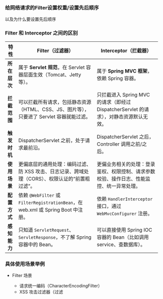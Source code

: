 





### 给网络请求的Filter设置权重/设置先后顺序
以及为什么要设置先后顺序



### Filter 和 Interceptor 之间的区别

| 特性       | Filter（过滤器）                                                             | Interceptor（拦截器）                                           |
| -------- | ----------------------------------------------------------------------- | ---------------------------------------------------------- |
| **所在层次** | 属于 **Servlet 规范**，在 Servlet 容器层面生效（Tomcat、Jetty 等）。                     | 属于 **Spring MVC 框架**，依赖 Spring 容器。                         |
| **拦截范围** | 可以拦截所有请求，包括静态资源（HTML、CSS、JS、图片等），只要进了 Servlet 容器就能过滤。                   | 只拦截进入 Spring MVC 的请求（即经过 DispatcherServlet 的请求），对静态资源默认无效。 |
| **触发时机** | DispatcherServlet 之前，处于请求最前沿。                                           | DispatcherServlet 之后，Controller 调用之前/之后。                   |
| **使用场景** | 更偏底层的通用处理：编码过滤、防 XSS 攻击、日志记录、跨域处理（CORS）、权限认证的“前置粗过滤”。                   | 更偏业务相关的处理：登录鉴权、权限控制、请求参数校验、操作日志、性能监控、统一异常处理。               |
| **配置方式** | 依赖 `@WebFilter` 或 `FilterRegistrationBean`，在 web.xml 或 Spring Boot 中注册。 | 依赖 `HandlerInterceptor` 接口，通过 `WebMvcConfigurer` 注册。       |
| **感知能力** | 只知道 `ServletRequest`、`ServletResponse`，不了解 Spring 容器中的 Bean。            | 可以直接使用 Spring IOC 容器的 Bean（比如调用 service、查数据库）。             |


### 具体使用场景举例

* Filter 场景
   - 请求统一编码（CharacterEncodingFilter）
   - XSS 攻击过滤器（过滤 <script> 等恶意输入）
   - 跨域处理（CORS）
   - IP 黑白名单过滤
   - 压缩响应内容（GZipFilter）
   - 认证：处理用户名/密码、Token、OAuth2 登录、JWT 校验（放在 SecurityFilterChain）。 
   - 鉴权：权限检查，决定是否能访问某个 URL。 
   - 跨站安全：CSRF 防护、CORS 处理。 
   - 统一异常处理：认证失败、权限不足时直接返回 401/403。 
   - 请求上下文初始化：比如设置 SecurityContextHolder。
  
* Interceptor 场景
   - 登录校验（判断用户是否已登录）
   - 权限控制（某些接口只能管理员访问）
   - 日志记录（记录用户操作、方法调用耗时）
   - 国际化（根据用户选择切换语言）
   - 业务登录校验：比如必须绑定手机号、必须实名认证。
   - 接口级权限：对某些接口做细粒度权限判断（比角色更具体，比如订单只能操作自己的）。
   - 参数封装（比如在请求进入 Controller 前构建一个用户上下文对象）
   - 上下文设置：把 UserDetails 转换成项目内部的 UserContext，放到 ThreadLocal，Controller 直接用
   - 接口日志：记录操作人、接口耗时。
   - 多租户拦截：根据请求头/参数设置租户上下文。



Interceptor 适用于 Spring MVC 层面的操作，如请求预处理、日志记录、权限控制等。Interceptor 做与业务相关的拦截（依赖 Spring Bean）
Filter 适用于 Servlet 容器层面的操作，能处理 HTTP 请求和响应，但不能直接访问 Spring MVC 层面的组件。Filter 做通用、框架级的处理（与业务无关）


### Spring 请求处理流程（带 Filter & Interceptor）


请求进来：
Filter → Interceptor.preHandle → Controller
响应出去：
Interceptor.afterCompletion → Filter


┌─────────────────────┐
│  浏览器/客户端请求   │
└─────────┬───────────┘
          ↓
┌───────────────────┐
│   Filter 过滤器链  │  ← 属于 Servlet 层（容器级）
│ (XSS、防CORS、编码等)│
└─────────┬─────────┘
          ↓
┌───────────────────┐
│ DispatcherServlet │ ← Spring MVC 的核心
└─────────┬─────────┘
          ↓
┌───────────────────┐
│ Interceptor.pre   │  ← 进入 Controller 前
│ (登录鉴权、权限校验)│
└─────────┬─────────┘
          ↓
┌───────────────────┐
│   Controller层    │  ← 业务逻辑处理
└─────────┬─────────┘
          ↓
┌───────────────────┐
│ Interceptor.post  │  ← Controller 执行后，渲染前
│ (日志、数据加工等) │
└─────────┬─────────┘
          ↓
┌───────────────────┐
│  视图解析 & 渲染   │
└─────────┬─────────┘
          ↓
┌───────────────────┐
│ Interceptor.after │  ← 完全结束（善后）
│ (清理资源、异常处理)│
└─────────┬─────────┘
          ↓
┌───────────────────┐
│ Filter 过滤器链    │ ← 响应返回时也能处理
│ (压缩、统一Header) │
└─────────┬─────────┘
          ↓
┌─────────────────────┐
│   浏览器/客户端接收 │  
└─────────────────────┘
